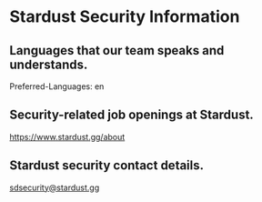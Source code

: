 # Stardust Security Information

## Languages that our team speaks and understands.

Preferred-Languages: en

## Security-related job openings at Stardust.

https://www.stardust.gg/about

## Stardust security contact details.

sdsecurity@stardust.gg
